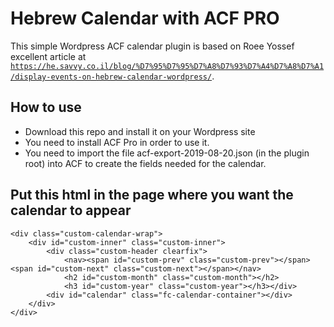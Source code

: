 # Hebrew Calendar with ACF PRO
This simple Wordpress ACF calendar plugin is based on Roee Yossef excellent article at
<a href="https://he.savvy.co.il/blog/%D7%95%D7%95%D7%A8%D7%93%D7%A4%D7%A8%D7%A1/display-events-on-hebrew-calendar-wordpress/" target="_blank">`https://he.savvy.co.il/blog/%D7%95%D7%95%D7%A8%D7%93%D7%A4%D7%A8%D7%A1/display-events-on-hebrew-calendar-wordpress/`</a>.

## How to use
- Download this repo and install it on your Wordpress site 
- You need to install ACF Pro in order to use it.
- You need to import the file acf-export-2019-08-20.json (in the plugin root) into ACF to create the fields needed for the calendar.

## Put this html in the page where you want the calendar to appear
```
<div class="custom-calendar-wrap">
    <div id="custom-inner" class="custom-inner">
        <div class="custom-header clearfix">
            <nav><span id="custom-prev" class="custom-prev"></span><span id="custom-next" class="custom-next"></span></nav>
            <h2 id="custom-month" class="custom-month"></h2>
            <h3 id="custom-year" class="custom-year"></h3></div>
        <div id="calendar" class="fc-calendar-container"></div>
    </div>
</div>
```